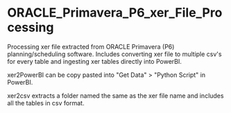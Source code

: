 # ORACLE_Primavera_P6_xer_File_Processing
Processing xer file extracted from ORACLE Primavera (P6) planning/scheduling software. Includes converting xer file to multiple csv's for every table and ingesting xer tables directly into PowerBI.

xer2PowerBI can be copy pasted into "Get Data" > "Python Script" in PowerBI.

xer2csv extracts a folder named the same as the xer file name and includes all the tables in csv format.
